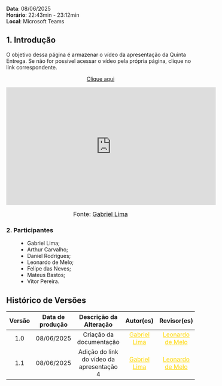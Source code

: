 **Data**: 08/06/2025 <br>
**Horário**: 22:43min - 23:12min <br>
**Local**: Microsoft Teams <br>

## 1. Introdução

O objetivo dessa página é armazenar o vídeo da apresentação da Quinta Entrega. Se não for possível acessar o vídeo pela própria página, clique no link correspondente.

<p style="text-align: center"><a href="https://youtu.be/mvmk45sHP3M" target="blanket">Clique aqui</a></p>

<center>
<iframe width="560" height="315" src="https://www.youtube.com/embed/mvmk45sHP3M" title="YouTube video player" frameborder="0" allow="accelerometer; autoplay; clipboard-write; encrypted-media; gyroscope; picture-in-picture; web-share" referrerpolicy="strict-origin-when-cross-origin" allowfullscreen></iframe>
</center>

<font size="3"><p style="text-align: center">Fonte: [Gabriel Lima](https://github.com/gabriel-lima258)</p></font>

### 2. Participantes
<ul style="text-align: justify; padding-left: 4em; margin-top: 0.5em;">
<li>Gabriel Lima;
<li>Arthur Carvalho;
<li>Daniel Rodrigues;
<li>Leonardo de Melo;
<li>Felipe das Neves;
<li>Mateus Bastos;
<li>Vitor Pereira.
</ul>

## Histórico de Versões 

| Versão | Data de produção   | Descrição da Alteração                               | Autor(es)             | Revisor(es)      |Data de Revisão |
| :----: | :----------------: | :--------------------------------------------------: | :-------------------: | :-------------:  |  :-----------: |
1.0 | 08/06/2025 | Criação da documentação | <a style="color:gold;" href="https://github.com/gabriel-lima258" target="_blank">Gabriel Lima</a> | <a style="color:gold;" href="https://github.com/leozinlima" target="_blank">Leonardo de Melo</a> | 08/06/2025 |
1.1 | 08/06/2025 | Adição do link do vídeo da apresentação 4 | <a style="color:gold;" href="https://github.com/gabriel-lima258" target="_blank">Gabriel Lima</a> | <a style="color:gold;" href="https://github.com/leozinlima" target="_blank">Leonardo de Melo</a> | 08/06/2025 |